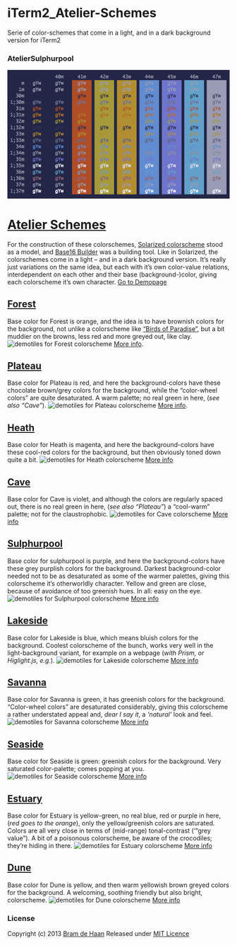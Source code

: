 # iTerm2_Atelier-Schemes
Serie of color-schemes that come in a light, and in a dark background version for iTerm2

### AtelierSulphurpool

![Screenshot](screenshots/atelier-sulphurpool_dark.png)

# [Atelier Schemes](http://atelierbram.github.io/syntax-highlighting/atelier-schemes)

For the construction of these colorschemes,  [Solarized colorscheme](http://ethanschoonover.com/solarized) stood as a model, and [Base16 Builder](https://github.com/chriskempson/base16-builder) was a building tool. Like in Solarized, the colorschemes come in a light – and in a dark background version. It’s really just variations on the same idea, but each with it’s own color-value relations, interdependent on each other and their base (background-)color, giving each colorscheme it’s own character.
[Go to Demopage](http://atelierbram.github.io/syntax-highlighting/atelier-schemes)

## [Forest](http://atelierbram.github.io/syntax-highlighting/atelier-schemes/forest)
Base color for Forest is orange, and the idea is to have brownish colors for the background, not unlike a colorscheme like [“Birds of Paradise”](http://joebergantine.com/projects/color-schemes/birds-of-paradise/), but a bit muddier on the browns, less red and more greyed out, like clay.
![demotiles for Forest colorscheme](http://atelierbram.github.io/syntax-highlighting/assets/img/svg/atelierschemes-demotiles-forest_1200x300.svg)
[More info](http://atelierbram.github.io/syntax-highlighting/atelier-schemes/forest).

## [Plateau](http://atelierbram.github.io/syntax-highlighting/atelier-schemes/plateau)
Base color for Plateau is red, and here the background-colors have these chocolate brown/grey colors for the background, while the “color-wheel colors” are quite desaturated. A warm palette; no real green in here, (_see also “Cave”_).
![demotiles for Plateau colorscheme](http://atelierbram.github.io/syntax-highlighting/assets/img/svg/atelierschemes-demotiles-plateau_1200x300.svg)
[More info](http://atelierbram.github.io/syntax-highlighting/atelier-schemes/plateau).

## [Heath](http://atelierbram.github.io/syntax-highlighting/atelier-schemes/heath)
 Base color for Heath is magenta, and here the background-colors have these cool-red colors for the background, but then obviously toned down quite a bit.
![demotiles for Heath colorscheme](http://atelierbram.github.io/syntax-highlighting/assets/img/svg/atelierschemes-demotiles-heath_1200x300.svg)
[More info](http://atelierbram.github.io/syntax-highlighting/atelier-schemes/heath)

## [Cave](http://atelierbram.github.io/syntax-highlighting/atelier-schemes/cave)
Base color for Cave is violet, and although the colors are regularly spaced out, there is no real green in here, (_see also “Plateau”_) a “cool-warm” palette; not for the claustrophobic.
![demotiles for Cave colorscheme](http://atelierbram.github.io/syntax-highlighting/assets/img/svg/atelierschemes-demotiles-cave_1200x300.svg)
[More info](http://atelierbram.github.io/syntax-highlighting/atelier-schemes/cave)

## [Sulphurpool](http://atelierbram.github.io/syntax-highlighting/atelier-schemes/sulphurpool)
Base color for sulphurpool is purple, and here the background-colors have these grey purplish colors for the background. Darkest background-color needed not to be as desaturated as some of the warmer palettes, giving this colorscheme it’s otherworldly character. Yellow and green are close, because of avoidance of too greenish hues. In all: easy on the eye.
![demotiles for Sulphurpool colorscheme](http://atelierbram.github.io/syntax-highlighting/assets/img/svg/atelierschemes-demotiles-sulphurpool_1200x300.svg)
[More info](http://atelierbram.github.io/syntax-highlighting/atelier-schemes/sulphurpool)

## [Lakeside](http://atelierbram.github.io/syntax-highlighting/atelier-schemes/lakeside)
Base color for Lakeside is blue, which means bluish colors for the background. Coolest colorscheme of the bunch, works very well in the light-background variant, for example on a webpage (_with Prism, or Higlight.js, e.g._).  ![demotiles for Lakeside colorscheme](http://atelierbram.github.io/syntax-highlighting/assets/img/svg/atelierschemes-demotiles-lakeside_1200x300.svg)
[More info](http://atelierbram.github.io/syntax-highlighting/atelier-schemes/lakeside)

## [Savanna](http://atelierbram.github.io/syntax-highlighting/atelier-schemes/savanna)
Base color for Savanna is green, it has greenish colors for the background. “Color-wheel colors” are desaturated considerably, giving this colorscheme a rather understated appeal and, _dear I say it_, a _‘natural’_ look and feel.
![demotiles for Savanna colorscheme](http://atelierbram.github.io/syntax-highlighting/assets/img/svg/atelierschemes-demotiles-savanna_1200x300.svg)
[More info](http://atelierbram.github.io/syntax-highlighting/atelier-schemes/savanna)

## [Seaside](http://atelierbram.github.io/syntax-highlighting/atelier-schemes/seaside)
 Base color for Seaside is green: greenish colors for the background. Very saturated color-palette; comes popping at you.
![demotiles for Seaside colorscheme](http://atelierbram.github.io/syntax-highlighting/assets/img/svg/atelierschemes-demotiles-seaside_1200x300.svg)
[More info](http://atelierbram.github.io/syntax-highlighting/atelier-schemes/seaside)

## [Estuary](http://atelierbram.github.io/syntax-highlighting/atelier-schemes/estuary)
Base color for Estuary is yellow-green, no real blue, red or purple in here, (_red goes to the orange_), only the yellow/greenish colors are saturated. Colors are all very close in terms of (mid-range) tonal-contrast (‘“grey value”). A bit of a poisonous colorscheme, be aware of the crocodiles; they’re hiding in there.
![demotiles for Estuary colorscheme](http://atelierbram.github.io/syntax-highlighting/assets/img/svg/atelierschemes-demotiles-estuary_1200x300.svg)
[More info](http://atelierbram.github.io/syntax-highlighting/atelier-schemes/estuary)

## [Dune](http://atelierbram.github.io/syntax-highlighting/atelier-schemes/dune)
Base color for Dune is yellow, and then warm yellowish brown greyed colors for the background. A welcoming, soothing friendly but also bright, colorscheme.
![demotiles for Dune colorscheme](http://atelierbram.github.io/syntax-highlighting/assets/img/svg/atelierschemes-demotiles-dune_1200x300.svg)
[More info](http://atelierbram.github.io/syntax-highlighting/atelier-schemes/dune)

### License
Copyright (c) 2013 [Bram de Haan](http://atelierbramdehaan.nl/)
Released under [MIT Licence](http://atelierbram.mit-license.org)

